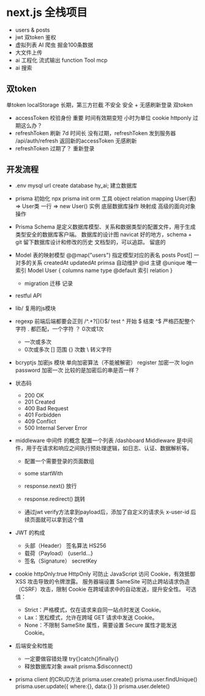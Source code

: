# next.js 全栈项目

- users & posts
- jwt 双token 鉴权
- 虚拟列表
    AI 爬虫 掘金100条数据
- 大文件上传
- ai 工程化
    流式输出
    function Tool
    mcp
- ai 搜索


## 双token 
单token localStorage 长期，第三方拦截 不安全
安全 + 无感刷新登录
双token 
- accessToken 校验身份 重要 时间有效期变短 小时为单位 cookie httponly
    过期这么办？
- refreshToken 刷新 7d 时间长
    没有过期，refreshToken 发到服务器 /api/auth/refresh
    返回新的accessToken 无感刷新
- refreshToken 过期了？
    重新登录

## 开发流程
- .env
    mysql url
    create database hy_ai; 建立数据库
- prisma 初始化
    npx prisma init
    orm 工具
    object relation mapping
    User(表) => User类
    一行 => new User() 实例
    底层数据库操作 映射成 高级的面向对象操作

- Prisma Schema 是定义数据库模型、关系和数据类型的配置文件，用于生成类型安全的数据库客户端。
    数据库的设计图
    navicat 好的地方，schema + git 留下数据库设计和修改的历史
    文档型的，可以追踪。 留底的

- Model 表的映射模型
    @@map("users") 指定模型对应的表名
    posts        Post[]  一对多的关系
    createdAt updatedAt primsa 自动维护
    @id 主键 @unique 唯一索引 
    Model User {
        columns name type @default
        索引
        relation
    }

    - migration 迁移
        记录

- restful API 
- lib/ 复用的js模块
- regexp
    前端后端都要会正则
    /^.+?[]{}$/ test
    ^ 开始
    $ 结束 ^$ 严格匹配整个字符
    . 都匹配，一个字符
    ？ 0次或1次
    + 一次或多次
    * 0次或多次
    [] 范围
    {} 次数
    \ 转义字符

- bcryptjs 加密js 模块 单向加密算法（不能被解密）
    register 加密一次
    login password 加密一次
    比较的是加密后的串是否一样？
- 状态码
    - 200 OK
    - 201 Created
    - 400 Bad Request
    - 401 Forbidden
    - 409 Conflict
    - 500 Internal Server Error

- middleware 中间件 的概念
    配置一个列表
    /dashboard
    Middleware 是中间件，用于在请求和响应之间执行预处理逻辑，如日志、认证、数据解析等。
    - 配置一个需要登录的页面数组
    - some startWith
    - response.next() 放行
    - response.redirect() 跳转

    - 通过jwt verify方法拿到payload后，添加了自定义的请求头
        x-user-id 
        后续页面就可以拿到这个值
        

- JWT 的构成
    - 头部（Header）
        签名算法 HS256
    - 载荷（Payload）
        {userId...}
    - 签名（Signature）
        secretKey

- cookie
    httpOnly:true
    HttpOnly 可防止 JavaScript 访问 Cookie，有效抵御 XSS 攻击导致的令牌泄露。
    服务器端设置
    SameSite 可防止跨站请求伪造（CSRF）攻击，限制 Cookie 在跨域请求中的自动发送，提升安全性。
    可选值：
    - Strict：严格模式，仅在请求来自同一站点时发送 Cookie。
    - Lax：宽松模式，允许在跨域 GET 请求中发送 Cookie。
    - None：不限制 SameSite 属性，需要设置 Secure 属性才能发送 Cookie。

- 后端安全和性能
    - 一定要做容错处理
        try{}catch{}finally{}
    - 释放数据库对象
        await prisma.$disconnect()
- prisma client 的CRUD方法
    prisma.user.create()
    prisma.user.findUnique()
    prisma.user.update({
        where:{},
        data:{}
    })
    prisma.user.delete()